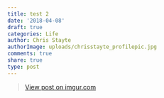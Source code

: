 ```yaml
---
title: test 2
date: '2018-04-08'
draft: true
categories: Life
author: Chris Stayte
authorImage: uploads/chrisstayte_profilepic.jpg
comments: true
share: true
type: post
---
```

<blockquote class="imgur-embed-pub" lang="en" data-id="n4Gx48G"><a href="//imgur.com/n4Gx48G">View post on imgur.com</a></blockquote><script async src="//s.imgur.com/min/embed.js" charset="utf-8"></script>
